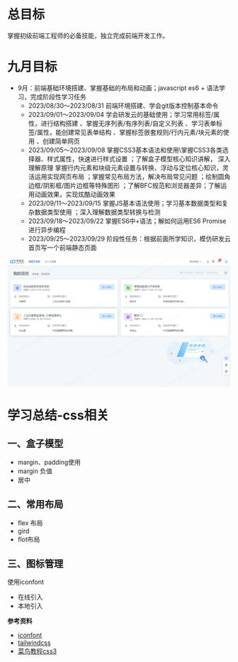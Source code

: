 # 总目标
掌握初级前端工程师的必备技能，独立完成前端开发工作。

# 九月目标
- 9月：前端基础环境搭建、掌握基础的布局和动画；javascript es6 + 语法学习，完成阶段性学习任务
    - 2023/08/30～2023/08/31 前端环境搭建、学会git版本控制基本命令
    - 2023/09/01～2023/09/04 学会研发云的基础使用；学习常用标签/属性，进行结构搭建 、掌握无序列表/有序列表/自定义列表 、学习表单标签/属性，能创建常见表单结构 、掌握标签嵌套规则/行内元素/块元素的使用 、创建简单网页
    - 2023/09/05～2023/09/08 掌握CSS3基本语法和使用\掌握CSS3各类选择器、样式属性，快速进行样式设置 ；了解盒子模型核心知识讲解， 深入理解原理 掌握行内元素和块级元素设置与转换、浮动与定位核心知识，灵活运用实现网页布局 ；掌握常见布局方法，解决布局常见问题 ；绘制圆角边框/阴影框/图片边框等特殊图形 ；了解BFC规范和浏览器差异；了解运用动画效果，实现炫酷动画效果 
    - 2023/09/11～2023/09/15 掌握JS基本语法使用；学习基本数据类型和复杂数据类型使用 ；深入理解数据类型转换与检测 
    - 2023/09/18～2023/09/22 掌握ES6中+语法；解如何运用ES6 Promise进行异步编程 
    - 2023/09/25～2023/09/29 阶段性任务：根据前面所学知识，模仿研发云首页写一个前端静态页面

![](/研发云首页.png)

# 学习总结-css相关
## 一、盒子模型
- margin、padding使用
- margin 负值
- 居中
## 二、常用布局
- flex 布局
- gird
- flot布局
## 三、图标管理
使用iconfont
- 在线引入
- 本地引入


**参考资料**
- [iconfont](https://www.iconfont.cn/)
- [tailwindcss](https://www.tailwindcss.cn/docs/installation)
- [菜鸟教程css3](https://www.runoob.com/css3/css3-tutorial.html)